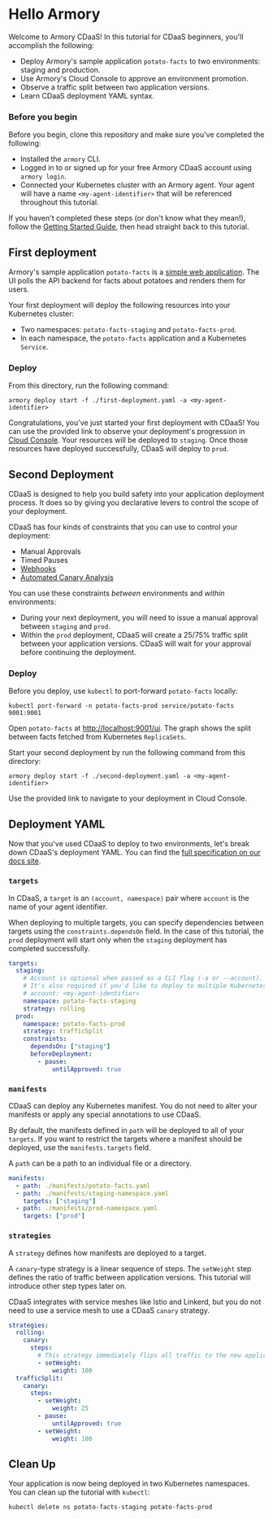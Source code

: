 # Hello Armory

Welcome to Armory CDaaS! In this tutorial for CDaaS beginners, you'll accomplish the following:

- Deploy Armory's sample application `potato-facts` to two environments: staging and production.
- Use Armory's Cloud Console to approve an environment promotion.
- Observe a traffic split between two application versions.
- Learn CDaaS deployment YAML syntax.

### Before you begin

Before you begin, clone this repository and make sure you've completed the following:

- Installed the `armory` CLI.
- Logged in to or signed up for your free Armory CDaaS account using `armory login`.
- Connected your Kubernetes cluster with an Armory agent. Your agent will have a name `<my-agent-identifier>` that will be referenced throughout this tutorial.

If you haven't completed these steps (or don't know what they mean!), follow the [Getting Started Guide](../README.md), 
then head straight back to this tutorial.

## First deployment

Armory's sample application `potato-facts` is a [simple web application](https://github.com/armory-io/potato-facts-go). 
The UI polls the API backend for facts about potatoes and renders them for users.

Your first deployment will deploy the following resources into your Kubernetes cluster:
- Two namespaces: `potato-facts-staging` and `potato-facts-prod`.
- In each namespace, the `potato-facts` application and a Kubernetes `Service`.

### Deploy

From this directory, run the following command:

```shell
armory deploy start -f ./first-deployment.yaml -a <my-agent-identifier>
```

Congratulations, you've just started your first deployment with CDaaS! You can use the provided link to observe 
your deployment's progression in [Cloud Console](https://console.cloud.armory.io/deployments). Your resources will
be deployed to `staging`. Once those resources have deployed successfully, CDaaS will deploy to `prod`.

## Second Deployment

CDaaS is designed to help you build safety into your application deployment process. It does so by giving you 
declarative levers to control the scope of your deployment. 

CDaaS has four kinds of constraints that you can use to control your deployment:

- Manual Approvals
- Timed Pauses
- [Webhooks](https://docs.armory.io/cd-as-a-service/tasks/webhook-approval/)
- [Automated Canary Analysis](https://docs.armory.io/cd-as-a-service/setup/canary/)

You can use these constraints _between_ environments and _within_ environments:

- During your next deployment, you will need to issue a manual approval between `staging` and `prod`. 
- Within the `prod` deployment, CDaaS will create a 25/75% traffic split between your application versions. CDaaS will wait for your approval before continuing the deployment.

### Deploy

Before you deploy, use `kubectl` to port-forward `potato-facts` locally:

```shell
kubectl port-forward -n potato-facts-prod service/potato-facts 9001:9001
```

Open `potato-facts` at [http://localhost:9001/ui](http://localhost:9001/ui). The graph shows the split between
facts fetched from Kubernetes `ReplicaSets`. 

Start your second deployment by run the following command from this directory:

```shell
armory deploy start -f ./second-deployment.yaml -a <my-agent-identifier>
```

Use the provided link to navigate to your deployment in Cloud Console.

## Deployment YAML

Now that you've used CDaaS to deploy to two environments, let's break down CDaaS's deployment YAML. You can find 
the [full specification on our docs site](https://docs.armory.io/cd-as-a-service/reference/ref-deployment-file/).

### `targets`

In CDaaS, a `target` is an `(account, namespace)` pair where `account` is the name of your agent identifier.

When deploying to multiple targets, you can specify dependencies between targets
using the `constraints.dependsOn` field. In the case of this tutorial, the `prod` deployment will start only when the `staging`
deployment has completed successfully.

```yaml
targets:
  staging:
    # Account is optional when passed as a CLI flag (-a or --account).
    # It's also required if you'd like to deploy to multiple Kubernetes clusters.
    # account: <my-agent-identifier> 
    namespace: potato-facts-staging
    strategy: rolling
  prod:
    namespace: potato-facts-prod
    strategy: trafficSplit
    constraints:
      dependsOn: ["staging"]
      beforeDeployment:
        - pause:
            untilApproved: true
```

### `manifests`

CDaaS can deploy any Kubernetes manifest. You do not need to alter your manifests or apply any special annotations to use CDaaS.

By default, the manifests defined in `path` will be deployed to all of your `targets`. If you want to restrict the targets where a manifest
should be deployed, use the `manifests.targets` field.

A `path` can be a path to an individual file or a directory.

```yaml
manifests:
  - path: ./manifests/potato-facts.yaml
  - path: ./manifests/staging-namespace.yaml
    targets: ["staging"]
  - path: ./manifests/prod-namespace.yaml
    targets: ["prod"]
```

### `strategies`

A `strategy` defines how manifests are deployed to a target.

A `canary`-type strategy is a linear sequence of steps. The `setWeight` step defines the ratio of traffic
between application versions. This tutorial will introduce other step types later on.

CDaaS integrates with service meshes like Istio and Linkerd,
but you do not need to use a service mesh to use a CDaaS `canary` strategy.

```yaml
strategies:
  rolling:
    canary:
      steps:
        # This strategy immediately flips all traffic to the new application version.
        - setWeight:
            weight: 100
  trafficSplit:
    canary:
      steps:
        - setWeight:
            weight: 25
        - pause:
            untilApproved: true
        - setWeight:
            weight: 100
```

## Clean Up

Your application is now being deployed in two Kubernetes namespaces. You can clean up the tutorial with `kubectl`:

```shell
kubectl delete ns potato-facts-staging potato-facts-prod
```

